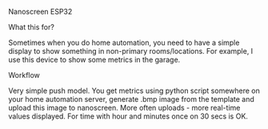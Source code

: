 Nanoscreen ESP32

What this for?

Sometimes when you do home automation, you need to have a simple display to show something in non-primary 
rooms/locations. For example, I use this device to show some metrics in the garage. 

Workflow

Very simple push model. You get metrics using python script somewhere on your home automation server, generate .bmp image from the template and upload this image to nanoscreen. More often uploads - more real-time values displayed. For time with hour and minutes once on 30 secs is OK. 